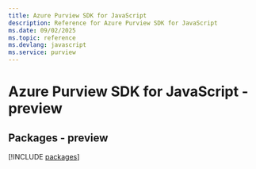 ```yaml
---
title: Azure Purview SDK for JavaScript
description: Reference for Azure Purview SDK for JavaScript
ms.date: 09/02/2025
ms.topic: reference
ms.devlang: javascript
ms.service: purview
---
```

# Azure Purview SDK for JavaScript - preview
## Packages - preview
[!INCLUDE [packages](purview-index.md)]